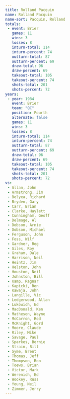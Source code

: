 ```yaml
---
title: Rolland Pacquin
name: Rolland Pacquin
name-sort: Pacquin, Rolland
totals:
 - event: Brier
   games: 11
   wins: 3
   losses: 8
   inturn-total: 114
   inturn-percent: 74
   outturn-total: 87
   outturn-percent: 69
   draw-total: 96
   draw-percent: 69
   takeout-total: 105
   takeout-percent: 74
   shots-total: 201
   shots-percent: 72
years:
 - year: 1984
   event: Brier
   team: "QC"
   position: Fourth
   alternate: false
   games: 11
   wins: 3
   losses: 8
   inturn-total: 114
   inturn-percent: 74
   outturn-total: 87
   outturn-percent: 69
   draw-total: 96
   draw-percent: 69
   takeout-total: 105
   takeout-percent: 74
   shots-total: 201
   shots-percent: 72
vs:
 - Allan, John
 - Armstrong, Jim
 - Belyea, Richard
 - Bryden, Gary
 - Carr, Brian
 - Clarke, Haylett
 - Cunningham, Geoff
 - Delmage, Al
 - Dobson, Arnie
 - Dobson, Michael
 - Ferguson, John
 - Foss, Wilf
 - Gardner, Reg
 - Giles, Roy
 - Graham, Dale
 - Harrison, Neil
 - Heintz, Jim
 - Helston, John
 - Houston, Neil
 - Johnston, Bill
 - Kamp, Ragnar
 - Kapicki, Ron
 - Kawaja, John
 - Langille, Vic
 - Ledgerwood, Allan
 - Lukowich, Ed
 - MacDonald, Ken
 - Matheson, Wayne
 - McCarron, Rod
 - McKnight, Gord
 - Moore, Claude
 - Riley, Mike
 - Savage, Paul
 - Sparkes, Bernie
 - Strain, Bill
 - Syme, Brent
 - Thomas, Jeff
 - Thompson, Ron
 - Toews, Brian
 - Victor, Mark
 - Werenich, Ed
 - Wookey, Russ
 - Young, Neil
 - Zimmer, Jerry
---
```

